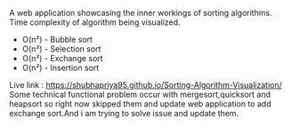 A web application showcasing the inner workings of sorting algorithms.
Time complexity of algorithm being visualized.
* O(n²) - Bubble sort  
* O(n²) - Selection sort  
* O(n²) - Exchange sort 
* O(n²) - Insertion sort
  
Live link : https://shubhapriya95.github.io/Sorting-Algorithm-Visualization/
 Some technical functional problem occur with mergesort,quicksort and heapsort so right now skipped them and update web application to add exchange sort.And i am trying to solve issue and update them.
